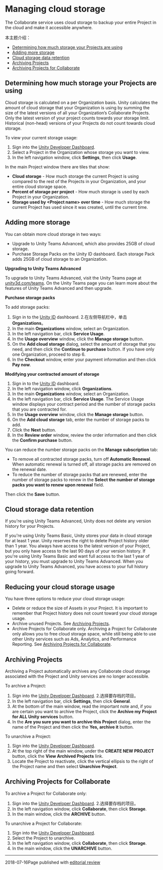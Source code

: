 # Managing cloud storage

The Collaborate service uses cloud storage to backup your entire Project in the cloud and make it accessible anywhere.

本主题介绍：

* [Determining how much storage your Projects are using](#howmuchstorage)
* [Adding more storage](#addingstorage)
* [Cloud storage data retention](#retention)
* [Archiving Projects](#archivingprojects)
* [Archiving Projects for Collaborate](#archiveforcollab)

<a name="howmuchstorage"></a>
## Determining how much storage your Projects are using

Cloud storage is calculated on a per Organization basis. Unity calculates the amount of cloud storage that your Organization is using by summing the size of the latest versions of all your Organization’s Collaborate Projects. Only the latest version of your project counts towards your storage limit.  Historical (non-head) versions of your Projects do not count towards cloud storage.

To view your current storage usage:

1. Sign into the [Unity Developer Dashboard](https://developer.cloud.unity3d.com/).
2. Select a Project in the Organization whose storage you want to view.
3. In the left navigation window, click __Settings__, then click __Usage__.

In the main Project window there are tiles that show:

* __Cloud storage__ - How much storage the current Project is using compared to the rest of the Projects in your Organization,  and your entire cloud storage space.
* __Percent of storage per project__ - How much storage is used by each Project in your Organization.
* __Storage used by &lt;Project name&gt; over time__ - How much storage the current Project has used since it was created, until the current time.

<a name="addingstorage"></a>
## Adding more storage

You can obtain more cloud storage in two ways:  

* Upgrade to Unity Teams Advanced, which also provides 25GB of cloud storage.
* Purchase Storage Packs on the Unity ID dashboard. Each storage Pack adds 25GB of cloud storage to an Organization.  

__Upgrading to Unity Teams Advanced__

To upgrade to Unity Teams Advanced, visit the Unity Teams page at [unity3d.com/teams](https://unity3d.com/teams). On the Unity Teams page you can learn more about the features of Unity Teams Advanced and then upgrade.   

__Purchase storage packs__

To add storage packs:

1. Sign in to the [Unity ID](https://id.unity.com/) dashboard. 
2.在左侧导航栏中，单击 __Organizations__。
3. In the main __Organizations__ window, select an Organization.
4. In the left navigation bar, click __Service Usage__.
5. In the __Usage overview__ window, click the __Manage storage__ button.
6. On the __Add cloud storage__ dialog, select the amount of storage that you need, and then click the __Continue to purchase__ button. If you have only one Organization,  proceed to step 6.
7. In the __Checkout__ window, enter your payment information and then click __Pay now__.

__Modifying your contracted amount of storage__

1. Sign in to the [Unity ID](https://id.unity.com/) dashboard. 
2. In the left navigation window, click __Organizations__.
3. In the main __Organizations__ window, select an Organization.
4. In the left navigation bar, click __Service Usage__. The Service Usage window displays your contract period and the number of storage packs that you are contracted for.
5. In the __Usage overview__ window, click the __Manage storage__ button.
6. On the __Add cloud storage__ tab, enter the number of storage packs to add.
7. Click the __Next__ button.
8. In the __Review order__ window, review the order information and then click the __Confirm purchase__ button.

You can reduce the number storage packs on the __Manage subscription__ tab:

* To remove all contracted storage packs, turn off __Automatic Renewal__. When automatic renewal is turned off, all storage packs are removed on the renewal date.
* To reduce the number of storage packs that are renewed, enter the number of storage packs to renew in the __Select the number of storage packs you want to renew upon renewal__ field. 

Then click the __Save__ button.

<a name="retention"></a>
## Cloud storage data retention

If you're using Unity Teams Advanced, Unity does not delete any version history for your Projects.

If you're using Unity Teams Basic, Unity stores your data in cloud storage for at least 1 year. Unity reserves the right to delete Project history older than 1 year. You always have access to the latest version of your Project, but you only have access to the last 90 days of your version history. If you're using Unity Teams Basic and want full access to the last 1 year of your history, you must upgrade to Unity Teams Advanced. When you upgrade to Unity Teams Advanced, you have access to your full history going forward.

## Reducing your cloud storage usage

You have three options to reduce your cloud storage usage:

* Delete or reduce the size of Assets in your Project. It is important to remember that Project history does not count toward your cloud storage usage.
* Archive unused Projects. See [Archiving Projects](#archivingprojects).
* Archive Projects for Collaborate only. Archiving a Project for Collaborate only allows you to free cloud storage space, while still being able to use other Unity services such as Ads, Analytics, and Performance Reporting.  See [Archiving Projects for Collaborate](#archiveforcollab).

<a name="archivingprojects"></a>
## Archiving Projects

Archiving a Project automatically archives any Collaborate cloud storage associated with the Project and Unity services are no longer accessible.

To archive a Project:

1. Sign into the [Unity Developer Dashboard](https://developer.cloud.unity3d.com/).
2.选择要存档的项目。
3. In the left navigation bar, click __Settings__, then click __General__.
4. At the bottom of the main window, read the important note and, if you are certain you want to archive the Project, click the __Archive my Project for ALL Unity services__ button. 
5. In the __Are you sure you want to archive this Project__ dialog, enter the name of the Project and then click the __Yes, archive it__ button.

To unarchive a Project:

1. Sign into the [Unity Developer Dashboard](https://developer.cloud.unity3d.com/).
2. At the top right of the main window, under the __CREATE NEW PROJECT__ button, click the __View Archived Projects__ link.
3. Locate the Project to reactivate, click the vertical ellipsis to the right of the Project name  and then select __Unarchive Project__.

<a name="archiveforcollab"></a>
## Archiving Projects for Collaborate

To archive a Project for Collaborate only:

1. Sign into the [Unity Developer Dashboard](https://developer.cloud.unity3d.com/).
2.选择要存档的项目。
3. In the left navigation window, click __Collaborate__, then click __Storage__.
4. In the main window, click the __ARCHIVE__ button.

To unarchive a Project for Collaborate:

1. Sign into the [Unity Developer Dashboard](https://developer.cloud.unity3d.com/).
2. Select the Project to unarchive.
3. In the left navigation window, click __Collaborate__, then click __Storage__.
4. In the main window, click the __UNARCHIVE__ button.


----------------------
<span class="page-edit">2018-07-16Page published with [editorial review](DocumentationEditorialReview.html)
</span>

